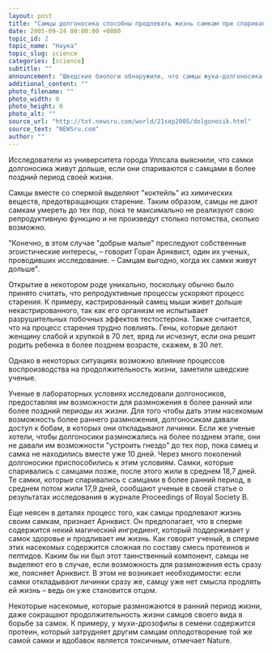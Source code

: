```yaml
---
layout: post
title: "Самцы долгоносика способны продлевать жизнь самкам при спаривании"
date: 2005-09-24 00:00:00 +0000
topic_id: 2
topic_name: "Наука"
topic_slug: science
categories: [science]
subtitle: ""
announcement: "Шведские биологи обнаружили, что самцы жука-долгоносика могут замедлить процесс старения у самок, если будут заниматься с ними сексом, сообщает Nature (перевод на сайте Inopressa.ru)."
additional_content: ""
photo_filename: ""
photo_width: 0
photo_height: 0
photo_alt: ""
source_url: "http://txt.newsru.com/world/21sep2005/dolgonosik.html"
source_text: "NEWSru.com"
author: ""
---
```

Исследователи из университета города Уппсала выяснили, что самки долгоносика живут дольше, если они спариваются с самцами в более поздний период своей жизни.

Самцы вместе со спермой выделяют "коктейль" из химических веществ, предотвращающих старение. Таким образом, самцы не дают самкам умереть до тех пор, пока те максимально не реализуют свою репродуктивную функцию и не произведут столько потомства, сколько возможно.

"Конечно, в этом случае "добрые малые" преследуют собственные эгоистические интересы, – говорит Горан Арнквист, один их ученых, проводивших исследование. – Самцам выгодно, когда их самки живут дольше".

Открытие в некотором роде уникально, поскольку обычно было принято считать, что репродуктивные процессы ускоряют процесс старения. К примеру, кастрированный самец мыши живет дольше некастрированного, так как его организм не испытывает разрушительных побочных эффектов тестостерона. Также считается, что на процесс старения трудно повлиять. Гены, которые делают женщину слабой и хрупкой в 70 лет, вряд ли исчезнут, если она решит родить ребенка в более позднем возрасте, скажем, в 30 лет.

Однако в некоторых ситуациях возможно влияние процессов воспроизводства на продолжительность жизни, заметили шведские ученые.

Ученые в лабораторных условиях исследовали долгоносиков, предоставляя им возможности для размножения в более ранний или более поздний периоды их жизни. Для того чтобы дать этим насекомым возможность более раннего размножения, долгоносикам давали доступ к бобам, в которых они откладывают личинки. Если же ученые хотели, чтобы долгоносики размножались на более позднем этапе, они не давали им возможности "устроить гнездо" до тех пор, пока самец и самка не находились вместе уже 10 дней. Через много поколений долгоносики приспособились к этим условиям. Самки, которые спаривались с самцами позже, после этого жили в среднем 18,7 дней. Те самки, которые спаривались с самцами в более ранний период, в среднем потом жили 17,9 дней, сообщают ученые в своей статье о результатах исследования в журнале Proceedings of Royal Society B.

Еще неясен в деталях процесс того, как самцы продлевают жизнь своим самкам, признает Арнквист. Он предполагает, что в сперме содержится некий магический ингредиент, который поддерживает у самок здоровье и продливает им жизнь. Как говорит ученый, в сперме этих насекомых содержится сложная по составу смесь протеинов и пептидов. Каким бы ни был этот таинственный компонент, самцы не выделяют его в случае, если возможность для размножения есть сразу же, поясняет Арнквист. В этом не возникает необходимости: если самки откладывают личинки сразу же, самцу уже нет смысла продлять ей жизнь – ведь он уже становится отцом.

Некоторые насекомые, которые размножаются в ранний период жизни, даже сокращают продолжительность жизни самцов своего вида в борьбе за самок. К примеру, у мухи-дрозофилы в семени содержится протеин, который затрудняет другим самцам оплодотворение той же самой самки и вдобавок является токсичным, отмечает Nature.
